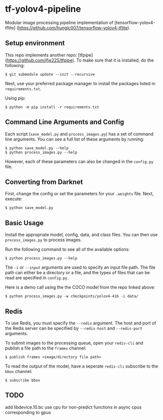 # tf-yolov4-pipeline
 
Modular image processing pipeline implementation of [tensorflow-yolov4-tflite] (https://github.com/hunglc007/tensorflow-yolov4-tflite).


## Setup environment

This repo implements another repo: [tfpipe] (https://github.com/jfw225/tfpipe). To make sure that it is installed, do the following: 

    $ git submodule update --init --recursive

Next, use your preferred package manager to install the packages listed in `requirements.txt`.

Using pip:

    $ python -m pip install -r requirements.txt

## Command Line Arguments and Config

Each script (`save_model.py` and `process_images.py`) has a set of command line arguments. You can see a full list of these arguments by running:

    $ python save_model.py --help
    $ python process_images.py --help

However, each of these parameters can also be changed in the `config.py` file.

## Converting from Darknet

First, change the config or set the parameters for your `.weights` file. Next, execute: 

    $ python save_model.py

## Basic Usage

Install the appropriate model, config, data, and class files. You can then use `process_images.py` to process images.

Run the following command to see all of the available options:

    $ python process_images.py --help

The `-i` or `--input` arguments are used to specify an input file path. The file path can either be a directory or a file, and the types of files that can be read are specified in `config.py`.

Here is a demo call using the the COCO model from the repo linked above:

    $ python process_images.py -w checkpoints/yolov4-416 -i data/


## Redis

To use Redis, you must specify the `--redis` argument. The host and port of the Redis server can be specified by `--redis-host` and `--redis-port` arguments.

To submit images to the processing queue, open your `redis-cli` and publish a file path to the `frames` channel:

    $ publish frames <image/directory file path>

To read the output of the model, have a seperate `redis-cli` subscribe to the `bbox` channel:

    $ subscribe bbox



## TODO

add libdevice.10.bc
use cpu for non-predict functions in async
cpus corresponding to gpus